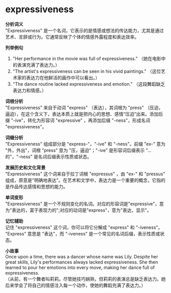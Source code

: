 # expressiveness

**分析词义**  
"Expressiveness" 是一个名词，它表示的是情感或想法的传达能力，尤其是通过艺术、言辞或行为。它通常反映了个体的情感外露程度和表达效率。

  

**列举例句**

  

1.  "Her performance in the movie was full of expressiveness." （她在电影中的表演充满了表达力。）
2.  "The artist's expressiveness can be seen in his vivid paintings." （这位艺术家的表达力在他鲜活的画作中可以看出。）
3.  "The dance routine lacked expressiveness and emotion." （这段舞蹈缺乏表达力和情感。）

  

**词根分析**  
"Expressiveness" 来自于动词 "express" （表达），其词根为 "press" （压迫，逼迫），在这个含义下，表达本质上就是把内心的思想、感情“压迫”出来。添加后缀 "-ive"，转化为形容词 "expressive" ，再添加后缀 "-ness"，形成名词 "expressiveness"。

  

**词缀分析**  
"Expressiveness" 组成部分是 "express-"，"-ive" 和 "-ness"。前缀 "ex-" 意为 "外，外出"，词根 "press" 意为 "压，逼迫"；"-ive" 是形容词后缀表示 "…的"，"-ness" 是名词后缀表示性质或状态。

  

**发展历史和文化背景**  
"Expressiveness" 这个词来自于拉丁词根 "expressus" ，由 "ex-" 和 "pressus" 组成，原意是"明确地表达"。在艺术和文学中，表达力是一个重要的概念，它指的是作品传达感情和思想的能力。

  

**单词变形**  
"Expressiveness" 是一个不规则变化的名词。对应的形容词是"expressive"，意为"表达的，富于表现力的";对应的动词是"express"，意为"表达，显示"。

  

**记忆辅助**  
记住 "expressiveness" 这个词，你可以将它分解成 "express" 和 "-iveness"。 "Express" 意思是 "表达"，而 "-iveness" 是一个常见的名词后缀，表示性质或状态。

  

**小故事**  
Once upon a time, there was a dancer whose name was Lily. Despite her great skills, Lily's performances always lacked expressiveness. She then learned to pour her emotions into every move, making her dance full of expressiveness.  
（从前，有一个舞者叫莉莉。尽管她技巧娴熟，但莉莉的表演总是缺乏表达力。她后来学会了将自己的情感注入每一个动作，使她的舞蹈充满了表达力。）
